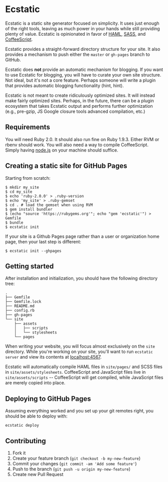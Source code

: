 # Ecstatic

Ecstatic is a static site generator focused on simplicity. It uses just enough of the right tools, leaving as much power in your hands while still providing plenty of value. Ecstatic is opinionated in favor of [HAML](http://haml.info/), [SASS](http://sass-lang.com/), and [CoffeeScript](http://coffeescript.org/).

Ecstatic provides a straight-forward directory structure for your site. It also provides a mechanism to push either the `master` or `gh-pages` branch to GitHub.

Ecstatic does **not** provide an automatic mechanism for blogging. If you want to use Ecstatic for blogging, you will have to curate your own site structure. Not ideal, but it's not a core feature. Perhaps someone will write a plugin that provides automatic blogging functionality (hint, hint).

Ecstatic is not meant to create ridiculously optimized sites. It will instead make fairly optimized sites. Perhaps, in the future, there can be a plugin ecosystem that takes Ecstatic output and performs further optimization (e.g., pre-gzip, JS Google closure tools advanced compilation, etc.)

## Requirements

You will need Ruby 2.0. It should also run fine on Ruby 1.9.3. Either RVM or rbenv should work. You will also need a way to compile CoffeeScript. Simply having [node.js](http://nodejs.org/) on your machine should suffice.

## Creating a static site for GitHub Pages

Starting from scratch:

    $ mkdir my_site
    $ cd my_site
    $ echo 'ruby-2.0.0' > .ruby-version
    $ echo 'my_site' > .ruby-gemset
    $ cd . # load the gemset when using RVM
    $ gem install bundler
    $ (echo "source 'https://rubygems.org'"; echo "gem 'ecstatic'") > Gemfile
    $ bundle
    $ ecstatic init

If your site is a Github Pages page rather than a user or organization home page, then your last step is different:

    $ ecstatic init --ghpages

## Getting started

After installation and initialization, you should have the following directory tree:

```
.
├── Gemfile
├── Gemfile.lock
├── README.md
├── config.rb
├── gh-pages
└── site
    ├── assets
    │   ├── scripts
    │   └── stylesheets
    └── pages
```

When writing your website, you will focus almost exclusively on the `site` directory. While you're working on your site, you'll want to run `ecstatic server` and view its contents at [localhost:4567](http://localhost:4567).

Ecstatic will automatically compile HAML files in `site/pages/` and SCSS files in `site/assets/stylesheets`. CoffeeScript and JavaScript files live in `site/assets/scripts` -- CoffeeScript will get compiled, while JavaScript files are merely copied into place.

## Deploying to GitHub Pages

Assuming everything worked and you set up your git remotes right, you should be able to deploy with:

```
ecstatic deploy
```

## Contributing

1. Fork it
2. Create your feature branch (`git checkout -b my-new-feature`)
3. Commit your changes (`git commit -am 'Add some feature'`)
4. Push to the branch (`git push -u origin my-new-feature`)
5. Create new Pull Request
